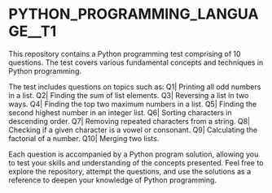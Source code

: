 # PYTHON_PROGRAMMING_LANGUAGE__T1
This repository contains a Python programming test comprising of 10 questions. The test covers various fundamental concepts and techniques in Python programming.

The test includes questions on topics such as:
Q1| Printing all odd numbers in a list.
Q2| Finding the sum of list elements.
Q3| Reversing a list in two ways.
Q4| Finding the top two maximum numbers in a list.
Q5| Finding the second highest number in an integer list.
Q6| Sorting characters in descending order.
Q7| Removing repeated characters from a string.
Q8| Checking if a given character is a vowel or consonant.
Q9| Calculating the factorial of a number.
Q10| Merging two lists.

Each question is accompanied by a Python program solution, allowing you to test your skills and understanding of the concepts presented.
Feel free to explore the repository, attempt the questions, and use the solutions as a reference to deepen your knowledge of Python programming.
